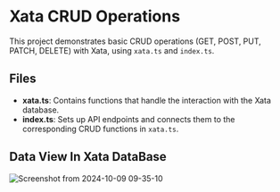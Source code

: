 # Xata CRUD Operations

This project demonstrates basic CRUD operations (GET, POST, PUT, PATCH, DELETE) with Xata, using `xata.ts` and `index.ts`.

## Files

- **xata.ts**: Contains functions that handle the interaction with the Xata database.
- **index.ts**: Sets up API endpoints and connects them to the corresponding CRUD functions in `xata.ts`.

## Data View In Xata DataBase

![Screenshot from 2024-10-09 09-35-10](https://github.com/user-attachments/assets/6cbe8c56-ba8a-4ff4-a79d-d84c51886bd6)
